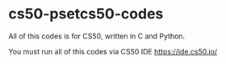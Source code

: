 # cs50-psetcs50-codes
All of this codes is for CS50, written in C and Python.

You must run all of this codes via CS50 IDE https://ide.cs50.io/
